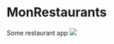 # MonRestaurants
Some restaurant app
![](https://github.com/giwinax/MonRestaurants/raw/main/app-demo.gif)
